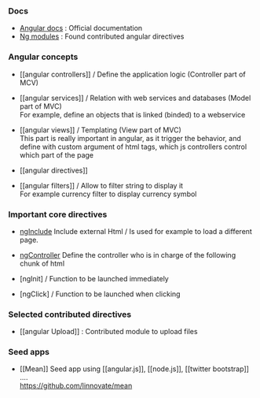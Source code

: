 ### Docs 

* [Angular docs](http://docs.angularjs.org/api) : Official documentation
* [Ng modules](http://ngmodules.org/) : Found contributed angular directives

### Angular concepts   
* [[angular controllers]] / Define the application logic (Controller part of MCV)   
* [[angular services]] / Relation with web services and databases (Model part of MVC)   
For example, define an objects that is linked (binded) to a webservice   
* [[angular views]] / Templating (View part of MVC)   
This part is really important in angular, as it trigger the behavior, and define with custom argument of html tags, which js controllers control which part of the page   

* [[angular directives]] 
* [[angular filters]] / Allow to filter string to display it    
For example currency filter to display currency symbol

### Important core directives
* [ngInclude](http://docs.angularjs.org/api/ng.directive:ngInclude)
Include external Html / Is used for example to load a different page. 
* [ngController](http://docs.angularjs.org/api/ng.directive:ngController) 
Define the controller who is in charge of the following chunk of html  
 
* [ngInit] / Function to be launched immediately 
* [ngClick] / Function to be launched when clicking 

### Selected contributed directives
* [[angular Upload]] : Contributed module to upload files 

### Seed apps 

* [[Mean]]
Seed app using [[angular.js]], [[node.js]], [[twitter bootstrap]] ....   
https://github.com/linnovate/mean